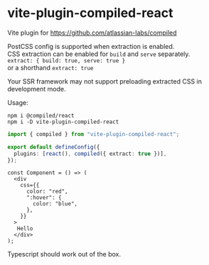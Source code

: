 # vite-plugin-compiled-react

Vite plugin for https://github.com/atlassian-labs/compiled

PostCSS config is supported when extraction is enabled.<br>
CSS extraction can be enabled for `build` and `serve` separately.<br>
`extract: { build: true, serve: true }`<br>
or a shorthand `extract: true`

Your SSR framework may not support preloading extracted CSS in development mode.

Usage:
```
npm i @compiled/react
npm i -D vite-plugin-compiled-react
```

```ts
import { compiled } from "vite-plugin-compiled-react";

export default defineConfig({
  plugins: [react(), compiled({ extract: true })],
});
```

```tsx
const Component = () => (
  <div
    css={{
      color: "red",
      ":hover": {
        color: "blue",
      },
    }}
  >
   Hello
  </div>
);
```
Typescript should work out of the box.
